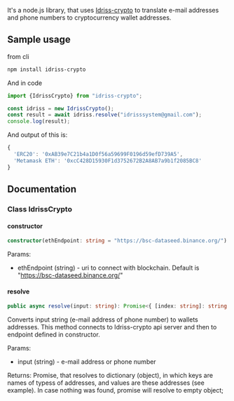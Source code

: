 It's a node.js library, that uses [Idriss-crypto](https://www.idriss-crypto.com/) to translate e-mail addresses and phone numbers to cryptocurrency wallet addresses.

## Sample usage
from cli
```bash
npm install idriss-crypto
```

And in code

```javascript
import {IdrissCrypto} from "idriss-crypto";

const idriss = new IdrissCrypto();
const result = await idriss.resolve("idrisssystem@gmail.com");
console.log(result);
```

And output of this is:

```javascript
{
  'ERC20': '0xAB39e7C21b4a1D0f56a59699F0196d59efD739A5',
  'Metamask ETH': '0xcC428D15930F1d3752672B2A8AB7a9b1f2085BC8'
}
```
## Documentation

### Class IdrissCrypto
#### constructor
```typescript
constructor(ethEndpoint: string = "https://bsc-dataseed.binance.org/")
```
Params:
* ethEndpoint (string) - uri to connect with blockchain. Default is "https://bsc-dataseed.binance.org/"

#### resolve
```typescript
public async resolve(input: string): Promise<{ [index: string]: string }>
```
Converts input string (e-mail address of phone number) to wallets addresses. This method connects to Idriss-crypto api server and then to endpoint defined in constructor. 

Params:
* input (string) - e-mail address or phone number

Returns:
Promise, that resolves to dictionary (object), in which keys are names of typess of addresses, and values are these addresses (see example). In case nothing was found, promise will resolve to empty object;